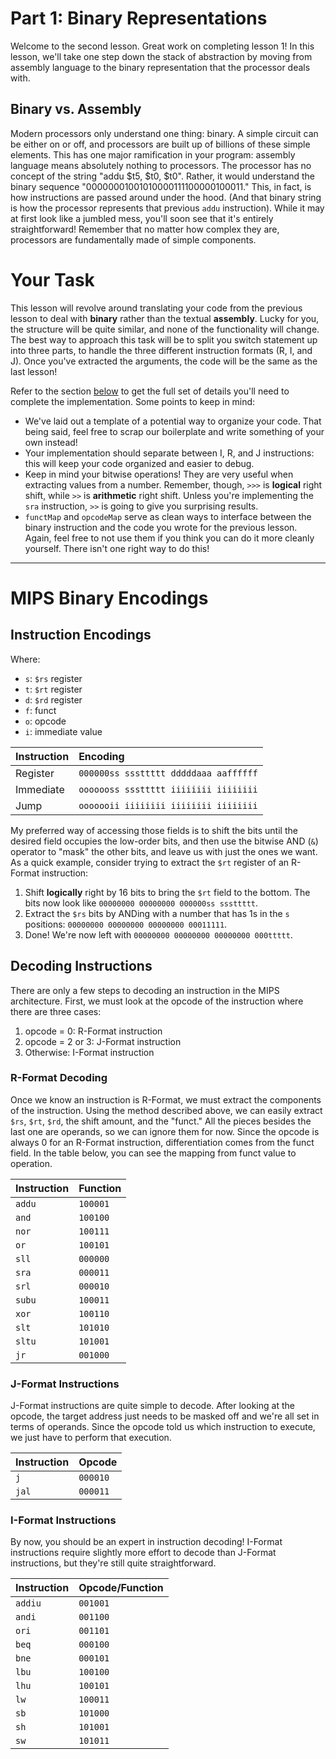 # Part 1: Binary Representations

Welcome to the second lesson.  Great work on completing lesson 1!  In this
lesson, we'll take one step down the stack of abstraction by moving from
assembly language to the binary representation that the processor deals with.

## Binary vs. Assembly
Modern processors only understand one thing: binary.  A simple circuit can be
either on or off, and processors are built up of billions of these simple
elements.  This has one major ramification in your program: assembly language
means absolutely nothing to processors.  The processor has no concept of the
string "addu $t5, $t0, $t0".  Rather, it would understand the binary sequence
"00000001001010000111100000100011."  This, in fact, is how instructions are
passed around under the hood. (And that binary string is how the processor
represents that previous `addu` instruction).  While it may at first look like a
jumbled mess, you'll soon see that it's entirely straightforward!  Remember that
no matter how complex they are, processors are fundamentally made of simple
components.

# Your Task
This lesson will revolve around translating your code from the previous lesson
to deal with **binary** rather than the textual **assembly**.  Lucky for you,
the structure will be quite similar, and none of the functionality will change.
The best way to approach this task will be to split you switch statement up into
three parts, to handle the three different instruction formats (R, I, and J).
Once you've extracted the arguments, the code will be the same as the last
lesson!

Refer to the section [below](#binary) to get the full set of details you'll need
to complete the implementation.  Some points to keep in mind:

- We've laid out a template of a potential way to organize your code.  That
  being said, feel free to scrap our boilerplate and write something of your own
  instead!
- Your implementation should separate between I, R, and J instructions: this
  will keep your code organized and easier to debug.
- Keep in mind your bitwise operations!  They are very useful when extracting
  values from a number.  Remember, though, `>>>` is **logical** right shift,
  while `>>` is **arithmetic** right shift.  Unless you're implementing the
  `sra` instruction, `>>` is going to give you surprising results.
- `functMap` and `opcodeMap` serve as clean ways to interface between the binary
  instruction and the code you wrote for the previous lesson.  Again, feel free
  to not use them if you think you can do it more cleanly yourself.  There isn't
  one right way to do this!

---
<a id="binary"></a>
# MIPS Binary Encodings

## Instruction Encodings

Where:

- `s`: `$rs` register
- `t`: `$rt` register
- `d`: `$rd` register
- `f`: funct
- `o`: opcode
- `i`: immediate value

| Instruction | Encoding                              |
| :---        | :---                                  |
| Register    | `000000ss sssttttt dddddaaa aaffffff` |
| Immediate   | `ooooooss sssttttt iiiiiiii iiiiiiii` |
| Jump        | `ooooooii iiiiiiii iiiiiiii iiiiiiii` |

My preferred way of accessing those fields is to shift the bits until the
desired field occupies the low-order bits, and then use the bitwise AND (`&`)
operator to "mask" the other bits, and leave us with just the ones we want.  As
a quick example, consider trying to extract the `$rt` register of an R-Format
instruction:

1. Shift **logically** right by 16 bits to bring the `$rt` field to the bottom.
   The bits now look like `00000000 00000000 000000ss sssttttt`.
2. Extract the `$rs` bits by ANDing with a number that has 1s in the `s`
   positions: `00000000 00000000 00000000 00011111`.
3. Done!  We're now left with `00000000 00000000 00000000 000ttttt`.

## Decoding Instructions
There are only a few steps to decoding an instruction in the MIPS architecture.
First, we must look at the opcode of the instruction where there are three
cases:

1. opcode = 0: R-Format instruction
2. opcode = 2 or 3: J-Format instruction
3. Otherwise: I-Format instruction

### R-Format Decoding
Once we know an instruction is R-Format, we must extract the components of the
instruction.  Using the method described above, we can easily extract `$rs`,
`$rt`, `$rd`, the shift amount, and the "funct."  All the pieces besides the
last one are operands, so we can ignore them for now.  Since the opcode is
always 0 for an R-Format instruction, differentiation comes from the funct
field.  In the table below, you can see the mapping from funct value to
operation.

| Instruction | Function |
| :---        | :----    |
| `addu`      | `100001` |
| `and`       | `100100` |
| `nor`       | `100111` |
| `or`        | `100101` |
| `sll`       | `000000` |
| `sra`       | `000011` |
| `srl`       | `000010` |
| `subu`      | `100011` |
| `xor`       | `100110` |
| `slt`       | `101010` |
| `sltu`      | `101001` |
| `jr`        | `001000` |

### J-Format Instructions
J-Format instructions are quite simple to decode.  After looking at the opcode,
the target address just needs to be masked off and we're all set in terms of
operands.  Since the opcode told us which instruction to execute, we just have
to perform that execution.

| Instruction | Opcode   |
| :---        | :----    |
| `j`         | `000010` |
| `jal`       | `000011` |

### I-Format Instructions
By now, you should be an expert in instruction decoding!  I-Format instructions
require slightly more effort to decode than J-Format instructions, but they're
still quite straightforward.

| Instruction | Opcode/Function |
| :---        | :----           |
| `addiu`     | `001001`        |
| `andi`      | `001100`        |
| `ori`       | `001101`        |
| `beq`       | `000100`        |
| `bne`       | `000101`        |
| `lbu`       | `100100`        |
| `lhu`       | `100101`        |
| `lw`        | `100011`        |
| `sb`        | `101000`        |
| `sh`        | `101001`        |
| `sw`        | `101011`        |
